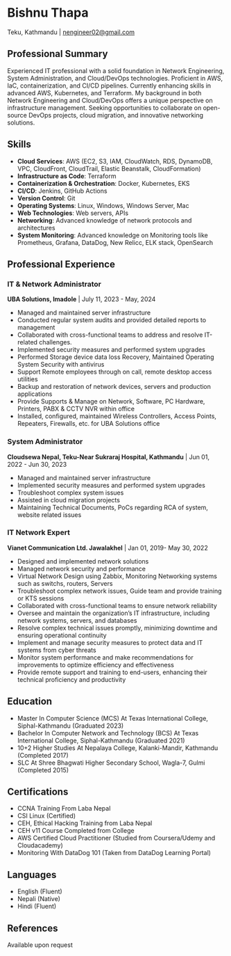 # Bishnu Thapa
Teku, Kathmandu | nengineer02@gmail.com

## Professional Summary
Experienced IT professional with a solid foundation in Network Engineering, System Administration, and Cloud/DevOps technologies. Proficient in AWS, IaC, containerization, and CI/CD pipelines. Currently enhancing skills in advanced AWS, Kubernetes, and Terraform. My background in both Network Engineering and Cloud/DevOps offers a unique perspective on infrastructure management. Seeking opportunities to collaborate on open-source DevOps projects, cloud migration, and innovative networking solutions.

## Skills
- **Cloud Services**: AWS (EC2, S3, IAM, CloudWatch, RDS, DynamoDB, VPC, CloudFront, CloudTrail, Elastic Beanstalk, CloudFormation)
- **Infrastructure as Code**: Terraform
- **Containerization & Orchestration**: Docker, Kubernetes, EKS
- **CI/CD**: Jenkins, GitHub Actions
- **Version Control**: Git
- **Operating Systems**: Linux, Windows, Windows Server, Mac
- **Web Technologies**: Web servers, APIs
- **Networking**: Advanced knowledge of network protocols and architectures
- **System Monitoring**: Advanced knowledge on Monitoring tools like Prometheus, Grafana, DataDog, New Relicc, ELK stack, OpenSearch

## Professional Experience

### IT & Network Administrator
**UBA Solutions, Imadole** | July 11, 2023 - May, 2024
- Managed and maintained server infrastructure
- Conducted regular system audits and provided detailed reports to management
- Collaborated with cross-functional teams to address and resolve IT-related challenges.
- Implemented security measures and performed system upgrades
- Performed Storage device data loss Recovery, Maintained Operating System Security with antivirus
- Support Remote employees through on call, remote desktop access utilities
- Backup and restoration of network devices, servers and production applications
- Provide Supports & Manage on Network, Software, PC Hardware, Printers, PABX & CCTV NVR within office
- Installed, configured, maintained Wireless Controllers, Access Points, Repeaters, Firewalls, etc. for UBA Solutions office


### System Administrator
**Cloudsewa Nepal, Teku-Near Sukraraj Hospital, Kathmandu** | Jun 01, 2022 - Jun 30, 2023
- Managed and maintained server infrastructure
- Implemented security measures and performed system upgrades
- Troubleshoot complex system issues
- Assisted in cloud migration projects
- Maintaining Technical Documents, PoCs regarding RCA of system, website related issues


### IT Network Expert
**Vianet Communication Ltd. Jawalakhel** | Jan 01, 2019- May 30, 2022
- Designed and implemented network solutions
- Managed network security and performance
- Virtual Network Design using Zabbix, Monitoring Networking systems such as switchs, routers, Servers
- Troubleshoot complex network issues, Guide team and provide training or KTS sessions
- Collaborated with cross-functional teams to ensure network reliability
- Oversee and maintain the organization’s IT infrastructure, including network systems, servers, and databases
- Resolve complex technical issues promptly, minimizing downtime and ensuring operational continuity
- Implement and manage security measures to protect data and IT systems from cyber threats
- Monitor system performance and make recommendations for improvements to optimize efficiency and effectiveness
- Provide remote support and training to end-users, enhancing their technical proficiency and productivity

## Education

- Master In Computer Science (MCS) At Texas International College, Siphal-Kathmandu (Graduated 2023)
- Bachelor In Computer Network and Technology (BCS) At Texas International College, Siphal-Kathmandu (Graduated 2021)
- 10+2 Higher Studies At Nepalaya College, Kalanki-Mandir, Kathmandu (Completed 2017)
- SLC At Shree Bhagwati Higher Secondary School, Wagla-7, Gulmi (Completed 2015)


## Certifications

- CCNA Training From Laba Nepal
- CSI Linux (Certified)
- CEH, Ethical Hacking Training from Laba Nepal
- CEH v11 Course Completed from College
- AWS Certified Cloud Practitioner (Studied from Coursera/Udemy and Cloudacademy)
- Monitoring With DataDog 101 (Taken from DataDog Learning Portal)

## Languages

- English (Fluent)
- Nepali (Native)
- Hindi (Fluent)

## References

Available upon request


